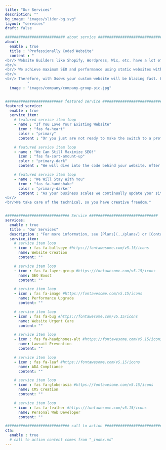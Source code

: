 ```yaml
---
title: "Our Services"
description: ""
bg_image: "images/slider-bg.svg"
layout: "services"
draft: false

########################### about service #############################
about:
  enable : true
  title : "Professionally Coded Website"
  content : "
<br/> Website Builders like Shopify, Wordpress, Wix, etc. have a lot of extra code. Whilst this code makes it easy to build a website, the website built from it is slowed down for the user.
<br/>
<br/> We achieve maximum SEO and performance using static websites with dynamic capabilities. This means our sites are lean. They load rapidly and do not lack capability.
<br/>
<br/> Therefore, with Osows your custom website will be blazing fast. Google will favor it and your users will love it, thus leading to exponential conversion rates and a massive boost in revenue over time.
          "
  image : "images/company/company-group-pic.jpg"


########################## featured service ############################
featured_service:
  enable : true
  service_item:
    # featured service item loop
    - name : "If You Love Your Existing Website"
      icon : "fas fa-heart"
      color : "primary"
      content : "Or you just are not ready to make the switch to a professionally coded website."

    # featured service item loop
    - name : "We Can Still Maximize SEO!"
      icon : "fas fa-sort-amount-up"
      color : "primary-dark"
      content : "We will dive into the code behind your website. After removing unnecessary clunk and making a few tweaks, it will perform as best as it possibly can."

    # featured service item loop
    - name : "We Will Stay With You"
      icon : "fas fa-handshake"
      color : "primary-darker"
      content : "As your business scales we continually update your site to maintain SEO.
<br/>
<br/>We take care of the technical, so you have creative freedom."


############################# Service ###############################
services:
  enable : true
  title : "Our Services"
  description : "For more information, see [Plans](../plans/) or [Contact Us](../contact/)!"
  service_item:
    # service item loop
    - icon : fas fa-bullseye #https://fontawesome.com/v5.15/icons
      name: Website Creation
      content: ""

    # service item loop
    - icon : fas fa-layer-group #https://fontawesome.com/v5.15/icons
      name: SEO Boost
      content: ""

    # service item loop
    - icon : fas fa-image #https://fontawesome.com/v5.15/icons
      name: Performance Upgrade
      content: ""

    # service item loop
    - icon : fas fa-bug #https://fontawesome.com/v5.15/icons
      name: Website Urgent Care
      content: ""

    # service item loop
    - icon : fas fa-headphones-alt #https://fontawesome.com/v5.15/icons
      name: Lawsuit Prevention
      content: ""

    # service item loop
    - icon : fas fa-leaf #https://fontawesome.com/v5.15/icons
      name: ADA Compliance
      content: ""

    # service item loop
    - icon : fas fa-globe-asia #https://fontawesome.com/v5.15/icons
      name: CMS Creation
      content: ""

    # service item loop
    - icon : fas fa-feather #https://fontawesome.com/v5.15/icons
      name: Personal Web Developer
      content: ""

############################# call to action #################################
cta:
  enable : true
  # call to action content comes from "_index.md"
---
```

